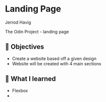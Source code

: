 # Landing Page

Jerrod Havig

The Odin Project - landing page

## 🎯 Objectives
* Create a website based off a given design
* Website will be created with 4 main sections

## 📝 What I learned
* Flexbox
* 